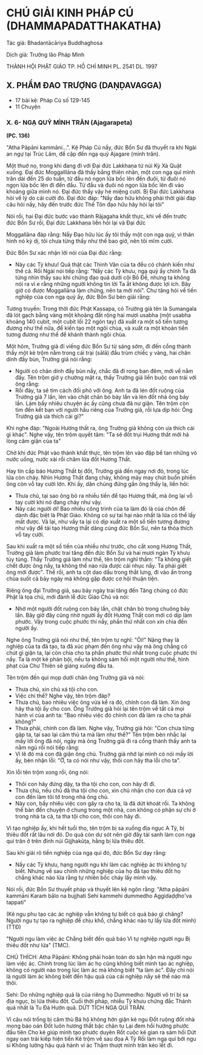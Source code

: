 # CHÚ GIẢI KINH PHÁP CÚ (DHAMMAPADATTHAKATHA)

Tác giả: Bhadantācāriya Buddhaghosa

Dịch giả: Trưởng lão Pháp Minh

THÀNH HỘI PHẬT GIÁO TP. HỒ CHÍ MINH
PL. 2541 DL. 1997

## X. PHẨM ĐAO TRƯỢNG (DAṆḌAVAGGA)

- 17 bài kệ: Pháp Cú số 129-145
- 11 Chuyện

### X. 6- NGẠ QUỶ MÌNH TRĂN (Ajagarapeta)

**(PC. 136)**

"Atha Pāpāni kammāni...".
Kệ Pháp Cú nầy, đức Bổn Sư đã thuyết ra khi Ngài an ngự tại Trúc Lâm, đề cập đến ngạ quỷ
Ajagare (mình trăn).

Một thuở nọ, trong khi đang đi với Đại đức Lakkhaṇa từ núi Kỳ Xà Quật xuống. Đại đức
Moggalllāna đã thấy bằng thiên nhãn, một con ngạ quỉ mình trăn dài đến 25 do tuần, từ đầu nó ngọn lửa bốc lên đến đuôi, từ đuôi nó ngọn lửa bốc lên đi đến đầu. Từ đầu và đuôi nó ngọn lửa bốc lên đi vào khoảng giữa mình nó. Đại đức thấy vậy hé miệng cười. Bị Đại đức Lakkhaṇa hỏi về lý do cái cười đó. Đại đức đáp: "Nầy đao hữu không phải thời giải đáp câu hỏi nầy, hãy đến trước đức Thế Tôn đạo hữu hãy hỏi lại tôi"

Nói rồi, hai Đại đức bước vào thành Rājagaha khất thực, khi về đến trước đức Bổn Sư rồi, Đại đức Lakkhaṇa liền hỏi lại và Đại đức

Moggallāna đáp rằng:
Nầy Đạo hữu lúc ấy tôi thấy một con ngạ quỷ, vì thân hình nó kỳ dị, tôi chưa từng thấy như thế bao giờ, nên tôi mĩm cười.

Đức Bổn Sư xác nhận lời nói của Đại đức rằng:

- Này các Tỳ khưu! Quả thật các Thinh Văn của ta đều có chánh kiến như thế cả.
  Rồi Ngài nói tiếp rằng: "Nầy các Tỳ khưu, ngạ quỷ ấy chính Ta đã từng nhìn thấy sau khi chứng đạo quả dưới cội Bồ Đề, nhưng ta không nói ra vì e rằng những người không tin lời Ta ắt không được lợi ích. Bây giờ có được Moggallāna làm chứng, nên ta mới nói". Chư tăng hỏi về tiền nghiệp của con ngạ quỷ ấy, đức Bổn Sư bèn giải rằng:

Tương truyền: Trong thời đức Phật Kassapa, có Trưởng giả tên là Sumangala đã lót gạch bằng vàng một khoảng đất rộng hai mươi usabha (một usabha khoảng 140 cubit, một cubit lối 22 ngón tay) đã xuất ra một số tiền tương đương như thế nữa, để kiến tạo một ngôi chùa, và xuất ra một khoản tiền tương đương như thế để khánh thành ngôi chùa.

Một hôm, Trưởng giả đi viếng đức Bổn Sư từ sáng sớm, đi đến cổng thành thấy một kẻ trộm nằm trong cái trại (sālā) đầu trùm chiếc y vàng, hai chân dính đầy bùn, Trưởng giả nói rằng:

- Người có chân dính đầy bùn nầy, chắc đã đi rong ban đêm, mới về nằm đây.
  Tên trộm giở y chường mặt ra, thấy Trưởng giả liền buộc oan trái với ông rằng:
- Rồi đây, ta sẽ tìm cách đối phó với ông.
  Anh ta đã lén đốt ruộng của Trưởng giả 7 lần, lẻn vào chặt chân bò bảy lần và lén đốt nhà ông bảy lần. Làm bấy nhiêu chuyện ác ấy cũng chưa đả nư giận. Tên trộm còn tìm đến kết bạn với người hầu riêng của Trưởng giả, rồi lựa dịp hỏi: Ông Trưởng giả ưa thích cái gì?"

Khi nghe đáp: "Ngoài Hương thất ra, ông Trưởng giả không còn ưa thích cái gì khác". Nghe vậy, tên trộm quyết tâm: "Ta sẽ đốt trụi Hương thất mới hả lòng căm giận của ta"

Chờ khi đức Phật vào thành khất thực, tên trộm lẽn vào đập bể tan những vò nước uống, nước xài rồi châm lửa đốt Hương Thất.

Hay tin cấp báo Hương Thất bị đốt, Trưởng giả đến ngay nơi đó, trong lúc lửa còn cháy. Nhìn
Hương Thất đang cháy, không mảy may chút buồn phiền ông còn vỗ tay cười lớn. Khi ấy, dân chúng đứng gần ông thấy lạ, liền hỏi:

- Thưa chủ, tại sao ông bỏ ra nhiều tiền để tạo Hương thất, mà ông lại vỗ tay cười khi nó đang cháy như vậy.
- Này các người ơi! Bao nhiêu công trình của ta làm đó là của chôn để dành đặc biệt là Phật
  Giáo. Không có sự tai hại nào nhất là lửa có thể lấy mất được. Vã lại, như vầy ta lại có dịp xuất ra một số tiền tương đương như vậy để tái tạo Hương thất dâng cúng đức Bổn Sư, nên ta thỏa thích vỗ tay cười.

Sau khi xuất ra một số tiền của nhiều như trước, cho cắt xong Hương Thất, Trưởng giả làm phước trai tăng đến đức Bổn Sư và hai mươi ngàn Tỳ khưu tùy tùng. Thấy Trưởng giả làm như thế, tên trộm nghĩ thầm: "Ta không giết chết được ông nầy, ta không thế nào rửa được cái nhục nầy. Ta phải giết ông mới được". Thế rồi, anh ta cột dao dấu trong thắt lưng, đi vào ẩn trong chùa suốt cả bảy ngày mà không gặp được cơ hội thuận tiện.

Riêng ông đại Trưởng giả, sau bảy ngày trai tăng đến Tăng chúng có đức Phật là tọa chủ, mới đảnh lễ đức Giáo Chủ và nói:

- Nhờ một người đốt ruộng con bảy lần, chặt chân bò trong chuông bảy lần. Bây giờ đây cũng nhờ người ấy đốt Hương Thất con mới có dịp làm phước. Vậy trong cuộc phước thí nầy, phần thứ nhất con xin chia đến người ấy.

Nghe ông Trưởng giả nói như thế, tên trộm tự nghĩ: "Ôi!" Nặng thay là nghiệp của ta đã tạo, ta đã xúc phạm đến ông như vậy mà ông chẳng có chút gì giận ta, lại còn chia cho ta phần phước thứ nhất trong cuộc phước thí nầy. Ta là một kẻ phản bội, nếu ta không sám hối một người như thế, hình phạt của Chư Thiên sẽ giáng xuống đầu ta.

Tên trộm đến quì mọp dưới chân ông Trưởng giả và nói:

- Thưa chủ, xin chủ xá tội cho con.
- Việc chi thế?
  Nghe vậy, tên trộm đáp?
- Thưa chủ, bao nhiêu việc ông vừa kể ra đó, chính con đã làm. Xin ông hãy tha tội ấy cho con. Ông Trưởng giả hỏi lại tên trộm về tất cả mọi hành vi của anh ta: "Bao nhiêu việc đó chính con đã làm ra cho ta phải không?"
- Thưa phải, chính con đã làm.
  Nghe vậy, Trưởng giả hỏi: "Con chưa từng gặp ta, tại sao lại căm thù ta mà làm như thế?"
  Tên trộm bèn nhắc lại mấy lời ông đã nói, ngày mà ông Trưởng giả đi ra cổng thành thấy anh ta nằm ngủ rồi nói tiếp rằng:
- Vì lẽ đó mà con đã giận ông chủ.
  Trưởng giả nhớ lại mình có nói mấy lời ấy, bèn nhận lỗi: "Ờ, ta có nói như vậy, thôi con hãy tha lỗi cho ta".

Xin lỗi tên trộm xong rồi, ông nói:

- Thôi con hãy đứng dậy, ta tha tội cho con, con hãy đi đi.
- Thưa chủ, nếu chủ đã tha tội cho con, xin chủ nhận cho con đưa cả vợ con đến làm tôi tớ trong nhà ông chủ.
- Này con, bấy nhiêu việc con gây ra cho ta, là đã dứt khoát rồi. Ta không thể bàn đến chuyện ở chung trong một nhà, con không có phận sự chi ở trong nhà ta cả, ta tha tội cho con, thôi con hãy đi.

Vì tạo nghiệp ấy, khi hết tuổi thọ, tên trộm bị sa xuống địa ngục A Tỳ, bị thiêu đốt rất lâu nơi đó. Do quả còn dư sót nên giờ đây tái sanh làm con ngạ quỉ trăn ở trên đỉnh núi Gijjhakūṭa, hằng bị lửa thiêu đốt.

Sau khi giải rõ tiền nghiệp của ngạ quỉ đó, đức Bổn Sư dạy rằng:

- Nầy các Tỳ khưu, hạng người ngu khi làm các nghiệp ác thì không tự biết. Nhưng về sau chính những nghiệp của họ đã tạo thiêu đốt họ chẳng khác nào lửa rằng tự nhiên bốc cháy lấy mình vậy.

Nói rồi, đức Bổn Sư thuyết pháp và thuyết lên kệ ngôn rằng: "Atha pāpāni kammāni
Karaṁ bālo na bujjhati
Sehi kammehi dummedho
Aggidaḍḍho'va tappati"

(Kẻ ngu phu tạo các ác nghiệp vẫn không tự biết có quả báo gì chăng? Người ngu tự tạo ra nghiệp để chịu khổ, chẳng khác nào tự lấy lửa đốt mình) (TTĐ)

"Người ngu làm việc ác
Chẳng biết đến quả báo
Vì tự nghiệp người ngu
Bị thiêu đốt như lửa" (TMC).

CHÚ THÍCH:
Atha Pāpāni: Không phải hoàn toàn do sân hận mà người ngu làm việc ác. Chính trong lúc làm ác họ cũng không biết mình tạo ác nghiệp, không có người nào trong lúc làm ác mà không biết "ta làm ác". Đây chỉ nói là người làm ác không biết đến hậu quả của cái nghiệp nầy sẽ thế nào mà thôi.

Sehi: Do những nghiệp quả là của riêng họ
Dummedho: Người vô trí bị sa địa ngục, bị lửa thiêu đốt.
Cuối thời pháp, nhiều Tỳ khưu chứng đắc Thánh quả nhất là Tu Đà Hườn quả.
DỨT TÍCH NGẠ QUỈ TRĂN.

Vì câu nói trống bị căm thù
Bá hộ không hờn giận kẻ ngu Đốt ruộng đốt nhà mong báo oán Đốt luôn hương thất bậc chân tu
Lại đem hồi hướng phước đầu tiên
Cho kẻ giúp mình tạo phước duyên
Rốt cuộc kẻ gian ra sám hối
Dứt ngay oan trái kiếp hiện tiền
Kẻ trộm về sau đọa A Tỳ
Rồi làm ngạ quỉ bởi ngu si
Không lường hậu quả hành vi ác
Thậm thượt mình trăn kéo lết đi.
